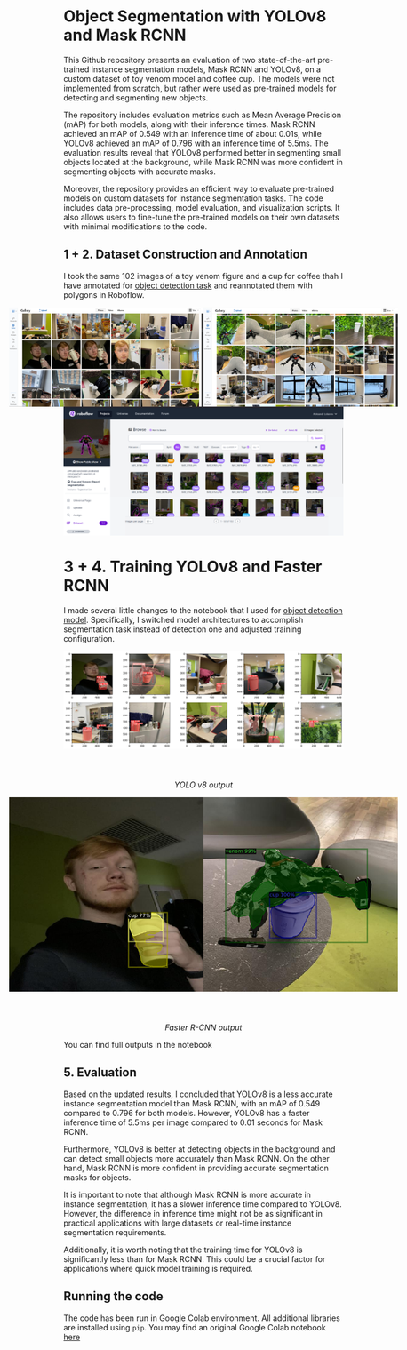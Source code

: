 # Object Segmentation with YOLOv8 and Mask RCNN

This Github repository presents an evaluation of two state-of-the-art pre-trained instance segmentation models, Mask RCNN and YOLOv8, on a custom dataset of toy venom model and coffee cup. The models were not implemented from scratch, but rather were used as pre-trained models for detecting and segmenting new objects.

The repository includes evaluation metrics such as Mean Average Precision (mAP) for both models, along with their inference times. Mask RCNN achieved an mAP of 0.549 with an inference time of about 0.01s, while YOLOv8 achieved an mAP of 0.796 with an inference time of 5.5ms. The evaluation results reveal that YOLOv8 performed better in segmenting small objects located at the background, while Mask RCNN was more confident in segmenting objects with accurate masks.

Moreover, the repository provides an efficient way to evaluate pre-trained models on custom datasets for instance segmentation tasks. The code includes data pre-processing, model evaluation, and visualization scripts. It also allows users to fine-tune the pre-trained models on their own datasets with minimal modifications to the code.

## 1 + 2. Dataset Construction and Annotation

I took the same 102 images of a toy venom figure and a cup for coffee thah I have annotated for [object detection task](https://github.com/teexone/object-detection-aml) and reannotated them with polygons in Roboflow.

<div style="width: 100%; display: flex; justify-content: center">
     <img src="./screen01.png" width=350>
     <img src="./screen0.png" width=350>
</div>

<div style="width: 100%; display: flex; justify-content: center">
     <img src="./screen1.png" width=700>
</div>

# 3 + 4. Training YOLOv8 and Faster RCNN

I made several little changes to the notebook that I used for [object detection model](https://github.com/teexone/object-detection-aml/blob/master/Object_Segmentation%20%5BYOLOv8%2C%20Faster%20R-CNN%5D.ipynb). Specifically, I switched model architectures to accomplish segmentation task instead of detection one and adjusted training configuration. 

<div style="width: 100%; display: flex; flex-direction: column; align-items: center; margin-bottom: 4em">
     <img src="./screen2.png" width=700>
</div>

<p align="center"><i>YOLO v8 output</i></span>

<div style="width: 100%; display: flex; flex-direction: column; align-items: center; margin-bottom: 4em">
   <div style="width: 100%; display: flex; justify-content: center">
         <img src="./screen3.png" width=350>
         <img src="./screen4.png" width=350>
    </div>
</div>

<p align="center"><i>Faster R-CNN output</i></span>

You can find full outputs in the notebook

## 5. Evaluation

Based on the updated results, I concluded that YOLOv8 is a less accurate instance segmentation model than Mask RCNN, with an mAP of 0.549 compared to 0.796 for both models. However, YOLOv8 has a faster inference time of 5.5ms per image compared to 0.01 seconds for Mask RCNN.

Furthermore, YOLOv8 is better at detecting objects in the background and can detect small objects more accurately than Mask RCNN. On the other hand, Mask RCNN is more confident in providing accurate segmentation masks for objects.

It is important to note that although Mask RCNN is more accurate in instance segmentation, it has a slower inference time compared to YOLOv8. However, the difference in inference time might not be as significant in practical applications with large datasets or real-time instance segmentation requirements.

Additionally, it is worth noting that the training time for YOLOv8 is significantly less than for Mask RCNN. This could be a crucial factor for applications where quick model training is required.

## Running the code

The code has been run in Google Colab environment. All additional libraries are installed using `pip`. You may find an original Google Colab notebook [here](https://colab.research.google.com/github/teexone/object-segmentation-aml/blob/main/Object_Segmentation_%5BYOLOv8%2C_Faster_R_CNN%5D.ipynb)

